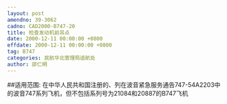 ```yaml
---
layout: post
amendno: 39-3062
cadno: CAD2000-B747-20
title: 检查发动机前吊点
date: 2000-12-11 00:00:00 +0800
effdate: 2000-12-11 00:00:00 +0800
tag: B747
categories: 民航华北管理局适航处
author: 邵仁明
---
```


##适用范围:
在中华人民共和国注册的、列在波音紧急服务通告747-54A2203中的波音747系列飞机，但不包括系列号为21084和20887的B747飞机

